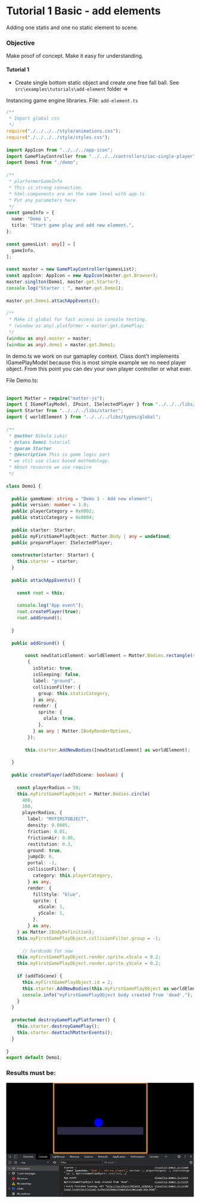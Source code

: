 
# Tutorial 1 Basic - add elements
Adding one statis and one no static element to scene.

### Objective
 Make proof of concept. Make it easy for understanding.

#### Tutorial 1
 - Create single bottom static object and create one free fall ball.
 See `src\examples\tutorials\add-element` folder =>

Instancing game engine libraries.
File: `add-element.ts`
```typescript
/**
 * Import global css
 */
require("./../../../style/animations.css");
require("./../../../style/styles.css");

import AppIcon from "../../../app-icon";
import GamePlayController from "../../../controllers/ioc-single-player";
import Demo1 from "./demo";

/**
 * plarformerGameInfo
 * This is strong connection.
 * html-components are on the same level with app.ts
 * Put any parameters here.
 */
const gameInfo = {
  name: "Demo 1",
  title: "Start game play and add new element.",
};

const gamesList: any[] = [
  gameInfo,
];

const master = new GamePlayController(gamesList);
const appIcon: AppIcon = new AppIcon(master.get.Browser);
master.singlton(Demo1, master.get.Starter);
console.log("Starter : ", master.get.Demo1);

master.get.Demo1.attachAppEvents();

/**
 * Make it global for fast access in console testing.
 * (window as any).platformer = master.get.GamePlay;
 */
(window as any).master = master;
(window as any).demo1 = master.get.Demo1;
```


In demo.ts we work on our gamapley context.
Class dont't implements IGamePlayModel because this is most simple
example we no need player object. From this point you can dev your
own player controller or what ever.

File Demo.ts:
```typescript

import Matter = require("matter-js");
import { IGamePlayModel, IPoint, ISelectedPlayer } from "../../../libs/interface/global";
import Starter from "../../../libs/starter";
import { worldElement } from "../../../libs/types/global";

/**
 * @author Nikola Lukic
 * @class Demo1 tutorial
 * @param Starter
 * @description This is game logic part
 * we stil use class based methodology.
 * About resource we use require
 */

class Demo1 {

  public gameName: string = "Demo 1 - Add new element";
  public version: number = 1.0;
  public playerCategory = 0x0002;
  public staticCategory = 0x0004;

  public starter: Starter;
  public myFirstGamePlayObject: Matter.Body | any = undefined;
  public preparePlayer: ISelectedPlayer;

  constructor(starter: Starter) {
    this.starter = starter;
  }

  public attachAppEvents() {

    const root = this;

    console.log("App event");
    root.createPlayer(true);
    root.addGround();

  }

  public addGround() {

       const newStaticElement: worldElement = Matter.Bodies.rectangle(400, 550, 1000, 90,
        {
          isStatic: true,
          isSleeping: false,
          label: "ground",
          collisionFilter: {
            group: this.staticCategory,
          } as any,
          render: {
            sprite: {
              olala: true,
            },
          } as any | Matter.IBodyRenderOptions,
        });

       this.starter.AddNewBodies([newStaticElement] as worldElement);

  }

  public createPlayer(addToScene: boolean) {

    const playerRadius = 50;
    this.myFirstGamePlayObject = Matter.Bodies.circle(
      400,
      100,
      playerRadius, {
        label: "MYFIRSTOBJECT",
        density: 0.0005,
        friction: 0.01,
        frictionAir: 0.06,
        restitution: 0.3,
        ground: true,
        jumpCD: 0,
        portal: -1,
        collisionFilter: {
          category: this.playerCategory,
        } as any,
        render: {
          fillStyle: "blue",
          sprite: {
            xScale: 1,
            yScale: 1,
          },
        } as any,
    } as Matter.IBodyDefinition);
    this.myFirstGamePlayObject.collisionFilter.group = -1;

      // hardcode for now
    this.myFirstGamePlayObject.render.sprite.xScale = 0.2;
    this.myFirstGamePlayObject.render.sprite.yScale = 0.2;

    if (addToScene) {
      this.myFirstGamePlayObject.id = 2;
      this.starter.AddNewBodies(this.myFirstGamePlayObject as worldElement);
      console.info("myFirstGamePlayObject body created from 'dead'.");
    }
  }

  protected destroyGamePlayPlatformer() {
    this.starter.destroyGamePlay();
    this.starter.deattachMatterEvents();
  }

}
export default Demo1;

```

### Results must be:

![Platformer](https://github.com/zlatnaspirala/visual-ts/blob/master/nonproject-files/t1.png)

